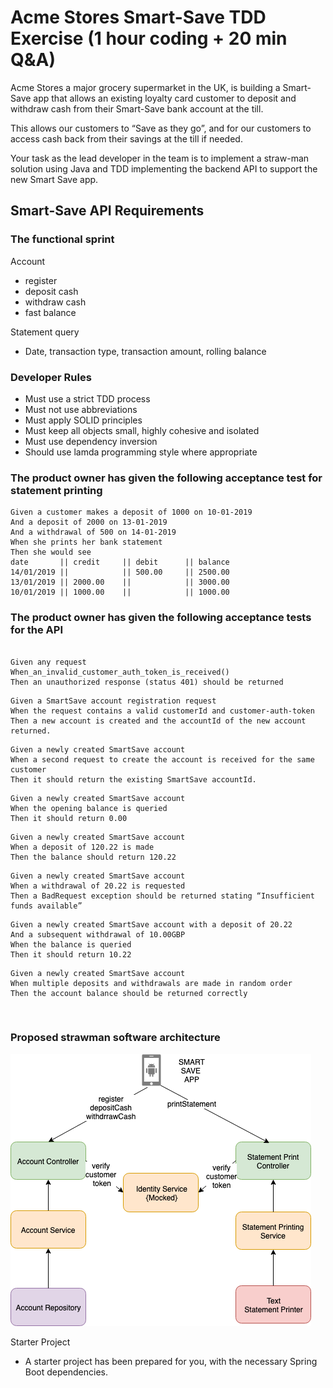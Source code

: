 # Acme Stores Smart-Save TDD Exercise (1 hour coding + 20 min Q&A)

Acme Stores a major grocery supermarket in the UK, is building a Smart-Save app that allows an existing loyalty card customer to deposit and withdraw cash from their Smart-Save bank account at the till.  

This allows our customers to “Save as they go”, and for our customers to access cash back from their savings at the till if needed.

Your task as the lead developer in the team is to implement a straw-man solution using Java and TDD implementing the backend API to support the new Smart Save app.  

## Smart-Save API Requirements 

### The functional sprint
Account
- register
- deposit cash
- withdraw cash
- fast balance

Statement query
- Date, transaction type, transaction amount, rolling balance

### Developer Rules
- Must use a strict TDD process
- Must not use abbreviations
- Must apply SOLID principles
- Must keep all objects small, highly cohesive and isolated
- Must use dependency inversion 
- Should use lamda programming style where appropriate
 
### The product owner has given the following acceptance test for statement printing
```
Given a customer makes a deposit of 1000 on 10-01-2019
And a deposit of 2000 on 13-01-2019
And a withdrawal of 500 on 14-01-2019
When she prints her bank statement
Then she would see
date       || credit     || debit      || balance
14/01/2019 ||            || 500.00     || 2500.00
13/01/2019 || 2000.00    ||            || 3000.00
10/01/2019 || 1000.00    ||            || 1000.00
```

### The product owner has given the following acceptance tests for the API

```

Given any request
When_an_invalid_customer_auth_token_is_received()
Then an unauthorized response (status 401) should be returned
```

```
Given a SmartSave account registration request 
When the request contains a valid customerId and customer-auth-token 
Then a new account is created and the accountId of the new account returned.
```

```
Given a newly created SmartSave account
When a second request to create the account is received for the same customer 
Then it should return the existing SmartSave accountId. 
```

```
Given a newly created SmartSave account 
When the opening balance is queried 
Then it should return 0.00
```

```
Given a newly created SmartSave account 
When a deposit of 120.22 is made 
Then the balance should return 120.22
```

```
Given a newly created SmartSave account 
When a withdrawal of 20.22 is requested 
Then a BadRequest exception should be returned stating “Insufficient funds available”
```

```
Given a newly created SmartSave account with a deposit of 20.22 
And a subsequent withdrawal of 10.00GBP 
When the balance is queried 
Then it should return 10.22
```

```
Given a newly created SmartSave account 
When multiple deposits and withdrawals are made in random order 
Then the account balance should be returned correctly
```
 
### Proposed strawman software architecture

![Architecture](./architecture.png?raw=true "Architecture Strawman")
 
Starter Project

- A starter project has been prepared for you, with the necessary Spring Boot dependencies. 
